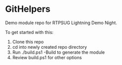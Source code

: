 # GitHelpers

Demo module repo for RTPSUG Lightning Demo Night.

To get started with this:

1. Clone this repo
2. cd into newly created repo directory
3. Run ./build.ps1 -Build to generate the module
4. Review build.ps1 for other options